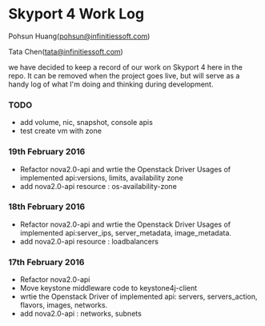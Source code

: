 # Skyport 4 Work Log

Pohsun Huang(pohsun@infinitiessoft.com)

Tata Chen(tata@infinitiessoft.com)

we have decided to keep a record of our work on Skyport 4 here in the repo. It can be removed when the project goes live, but will serve as a handy log of what I'm doing and thinking during development.

### TODO

* add volume, nic, snapshot, console apis
* test create vm with zone

### 19th February 2016

* Refactor nova2.0-api and wrtie the Openstack Driver Usages of implemented api:versions, limits, availability zone
* add nova2.0-api resource : os-availability-zone

### 18th February 2016

* Refactor nova2.0-api and wrtie the Openstack Driver Usages of implemented api:server_ips, server_metadata, image_metadata.
* add nova2.0-api resource : loadbalancers

### 17th February 2016

* Refactor nova2.0-api
* Move keystone middleware code to keystone4j-client 
* wrtie the Openstack Driver of implemented api: servers, servers_action, flavors, images, networks.
* add nova2.0-api : networks, subnets

